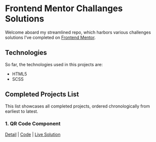 # Frontend Mentor Challanges Solutions
Welcome aboard my streamlined repo, which harbors various challenges solutions I've completed on [Frontend Mentor](https://www.frontendmentor.io/challenges).

## Technologies
So far, the technologies used in this projects are:
- HTML5
- SCSS

## Completed Projects List
This list showcases all completed projects, ordered chronologically from earliest to latest.
### 1. **QR Code Component**
[Detail](https://www.frontendmentor.io/challenges/qr-code-component-iux_sIO_H) | [Code](https://github.com/anindyoo/frontend_mentor_challanges_solutions/tree/main/1-qr-code-component-challenge) | [Live Solution](https://anindyoo.github.io/frontend_mentor_challanges_solutions/1-qr-code-component-challenge/)